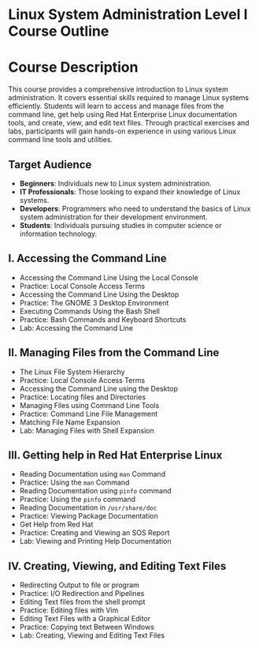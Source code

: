 # Linux System Administration Level I Course Outline

# Course Description
This course provides a comprehensive introduction to Linux system administration. It covers essential skills required to manage Linux systems efficiently. Students will learn to access and manage files from the command line, get help using Red Hat Enterprise Linux documentation tools, and create, view, and edit text files. Through practical exercises and labs, participants will gain hands-on experience in using various Linux command line tools and utilities.

## Target Audience
- **Beginners**: Individuals new to Linux system administration.
- **IT Professionals**: Those looking to expand their knowledge of Linux systems.
- **Developers**: Programmers who need to understand the basics of Linux system administration for their development environment.
- **Students**: Individuals pursuing studies in computer science or information technology.


## I. Accessing the Command Line 

- Accessing the Command Line Using the Local Console
- Practice: Local Console Access Terms
- Accessing the Command Line Using the Desktop
- Practice: The GNOME 3 Desktop Environment
- Executing Commands Using the Bash Shell
- Practice: Bash Commands and Keyboard Shortcuts
- Lab: Accessing the Command Line

## II. Managing Files from the Command Line

- The Linux File System Hierarchy
- Practice: Local Console Access Terms
- Accessing the Command Line using the Desktop
- Practice: Locating files and Directories
- Managing Files using Command Line Tools
- Practice: Command Line File Management
- Matching File Name Expansion
- Lab: Managing Files with Shell Expansion

## III. Getting help in Red Hat Enterprise Linux

- Reading Documentation using `man` Command
- Practice: Using the `man` Command
- Reading Documentation using `pinfo` command
- Practice: Using the `pinfo` command
- Reading Documentation in `/usr/share/doc`
- Practice: Viewing Package Documentation
- Get Help from Red Hat
- Practice: Creating and Viewing an SOS Report
- Lab: Viewing and Printing Help Documentation

## IV. Creating, Viewing, and Editing Text Files

- Redirecting Output to file or program
- Practice: I/O Redirection and Pipelines
- Editing Text files from the shell prompt
- Practice: Editing files with Vim
- Editing Text Files with a Graphical Editor
- Practice: Copying text Between Windows
- Lab: Creating, Viewing and Editing Text Files
